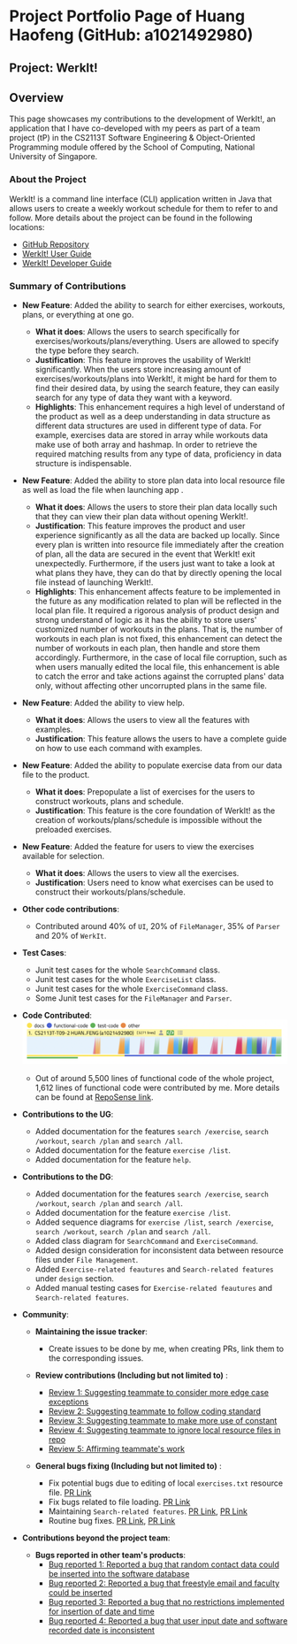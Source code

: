 # Project Portfolio Page of Huang Haofeng (GitHub: a1021492980)

## Project: WerkIt!
## Overview

This page showcases my contributions to the development of WerkIt!, an application that I have co-developed with
my peers as part of a team project (tP) in the CS2113T Software Engineering & Object-Oriented Programming module
offered by the School of Computing, National University of Singapore.

### About the Project
WerkIt! is a command line interface (CLI) application written in Java that allows users to create a weekly workout
schedule for them to refer to and follow. More details about the project can be found in the following locations:
* [GitHub Repository](https://github.com/AY2122S2-CS2113T-T09-2/tp)
* [WerkIt! User Guide](../UserGuide.md)
* [WerkIt! Developer Guide](../DeveloperGuide.md)

### Summary of Contributions

* **New Feature**: Added the ability to search for either exercises, workouts, plans, or everything at one go.
    * **What it does**: Allows the users to search specifically for exercises/workouts/plans/everything. Users are allowed 
to specify the type before they search.
    * **Justification**: This feature improves the usability of WerkIt! significantly. When the users store increasing amount
of exercises/workouts/plans into WerkIt!, it might be hard for them to find their desired data, by using the search
feature, they can easily search for any type of data they want with a keyword.
    * **Highlights**: This enhancement requires a high level of understand of the product as well as a deep understanding
in data structure as different data structures are used in different type of data. For example, exercises
data are stored in array while workouts data make use of both array and hashmap. In order to retrieve the required 
matching results from any type of data, proficiency in data structure is indispensable.

* **New Feature**: Added the ability to store plan data into local resource file as well as load the file when launching app 
.
  * **What it does**: Allows the users to store their plan data locally such that they can view their plan data without
opening WerkIt!.
  * **Justification**: This feature improves the product and user experience significantly as all the data are backed up
locally. Since every plan is written into resource file immediately after the creation of plan, all the data are secured
in the event that WerkIt! exit unexpectedly. Furthermore, if the users just want to take a look at what plans they have,
they can do that by directly opening the local file instead of launching WerkIt!.
  * **Highlights**: This enhancement affects feature to be implemented in the future as any modification related to plan 
will be reflected in the local plan file. It required a rigorous analysis of product design and strong understand of
logic as it has the ability to store users' customized number of workouts in the plans. That is, the number of workouts in each
plan is not fixed, this enhancement can detect the number of workouts in each plan, then handle and store them
accordingly. Furthermore, in the case of local file corruption, such as when users manually edited the local file, this enhancement is
able to catch the error and take actions against the corrupted plans' data only, without affecting other uncorrupted
plans in the same file.
* **New Feature**: Added the ability to view help.
  * **What it does**: Allows the users to view all the features with examples.
  * **Justification**: This feature allows the users to have a complete guide on how to use each command with examples.
* **New Feature**: Added the ability to populate exercise data from our data file to the product.
  * **What it does**: Prepopulate a list of exercises for the users to construct workouts, plans and schedule.
  * **Justification**: This feature is the core foundation of WerkIt! as the creation of workouts/plans/schedule is
impossible without the preloaded exercises.
* **New Feature**: Added the feature for users to view the exercises available for selection.
  * **What it does**: Allows the users to view all the exercises.
  * **Justification**: Users need to know what exercises can be used to construct their workouts/plans/schedule.
* **Other code contributions**:
  * Contributed around 40% of `UI`, 20% of `FileManager`, 35% of `Parser` and 20% of `WerkIt`.
    <br>
* **Test Cases**:
  * Junit test cases for the whole `SearchCommand` class.
  * Junit test cases for the whole `ExerciseList` class.
  * Junit test cases for the whole `ExerciseCommand` class.
  * Some Junit test cases for the `FileManager` and `Parser`.


* **Code Contributed**:
    ![tpDashboard](../images/ppp/a1021492980/tpDashBoard.png)
    * Out of around 5,500 lines of functional code of the whole project, 1,612 lines of functional code were contributed by
  me. More details can be found at 
  [RepoSense link](https://nus-cs2113-ay2122s2.github.io/tp-dashboard/?search=a1021492980&breakdown=true&sort=groupTitle&sortWithin=title&since=2022-02-18&timeframe=commit&mergegroup=&groupSelect=groupByRepos&checkedFileTypes=docs~functional-code~test-code~other).


* **Contributions to the UG**:
  * Added documentation for the features `search /exercise`, `search /workout`, `search /plan` and `search /all`.
  * Added documentation for the feature `exercise /list`.
  * Added documentation for the feature `help`.


* **Contributions to the DG**:
  * Added documentation for the features `search /exercise`, `search /workout`, `search /plan` and `search /all`.
  * Added documentation for the feature `exercise /list`.
  * Added sequence diagrams for `exercise /list`, `search /exercise`, `search /workout`, `search /plan` and `search /all`.
  * Added class diagram for `SearchCommand` and `ExerciseCommand`.
  * Added design consideration for inconsistent data between resource files under  `File Management`.
  * Added `Exercise-related feautures` and `Search-related features` under `design` section.
  * Added manual testing cases for `Exercise-related feautures` and `Search-related features`.


* **Community**:
  * **Maintaining the issue tracker**:
    * Create issues to be done by me, when creating PRs, link them to the corresponding issues.
    
  * **Review contributions (Including but not limited to)** : 
    * [Review 1: Suggesting teammate to consider more edge case exceptions](https://github.com/AY2122S2-CS2113T-T09-2/tp/pull/17#discussion_r820104333)
    * [Review 2: Suggesting teammate to follow coding standard](https://github.com/AY2122S2-CS2113T-T09-2/tp/pull/22#discussion_r822512048)
    * [Review 3: Suggesting teammate to make more use of constant](https://github.com/AY2122S2-CS2113T-T09-2/tp/pull/105#discussion_r831350578)
    * [Review 4: Suggesting teammate to ignore local resource files in repo](https://github.com/AY2122S2-CS2113T-T09-2/tp/pull/105#discussion_r831344059)
    * [Review 5: Affirming teammate's work](https://github.com/AY2122S2-CS2113T-T09-2/tp/pull/118#discussion_r833036351)
  * **General bugs fixing (Including but not limited to)** :
    * Fix potential bugs due to editing of local `exercises.txt` resource file. [PR Link](https://github.com/AY2122S2-CS2113T-T09-2/tp/pull/267#issue-1194975547)
    * Fix bugs related to file loading. [PR Link](https://github.com/AY2122S2-CS2113T-T09-2/tp/pull/218#issue-1190273926)
    * Maintaining `Search-related features`. [PR Link](https://github.com/AY2122S2-CS2113T-T09-2/tp/pull/305#issue-1198465673), [PR Link](https://github.com/AY2122S2-CS2113T-T09-2/tp/pull/248#issue-1193092952)
    * Routine bug fixes. [PR Link](https://github.com/AY2122S2-CS2113T-T09-2/tp/pull/216#issue-1190069253), [PR Link](https://github.com/AY2122S2-CS2113T-T09-2/tp/pull/73#issue-1170675218)


* **Contributions beyond the project team**:
  * **Bugs reported in other team's products**:
    * [Bug reported 1: Reported a bug that random contact data could be inserted into the software database](https://github.com/a1021492980/ped/issues/4#issue-1189515964)
    * [Bug reported 2: Reported a bug that freestyle email and faculty could be inserted](https://github.com/a1021492980/ped/issues/3#issue-1189500495)
    * [Bug reported 3: Reported a bug that no restrictions implemented for insertion of date and time](https://github.com/a1021492980/ped/issues/2#issue-1189492498)
    * [Bug reported 4: Reported a bug that user input date and software recorded date is inconsistent](https://github.com/a1021492980/ped/issues/1#issue-1189476366)
  